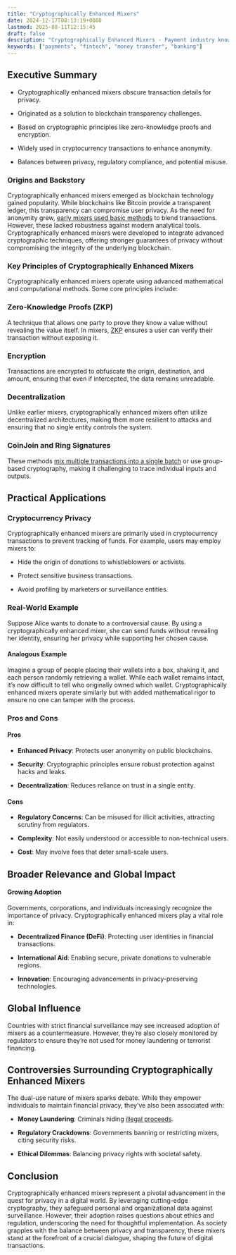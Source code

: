 ```yaml
---
title: "Cryptographically Enhanced Mixers"
date: 2024-12-17T08:13:19+0000
lastmod: 2025-08-11T12:15:45
draft: false
description: "Cryptographically Enhanced Mixers - Payment industry knowledge and insights"
keywords: ["payments", "fintech", "money transfer", "banking"]
---
```


## Executive Summary

- Cryptographically enhanced mixers obscure transaction details for privacy.

- Originated as a solution to blockchain transparency challenges.

- Based on cryptographic principles like zero-knowledge proofs and encryption.

- Widely used in cryptocurrency transactions to enhance anonymity.

- Balances between privacy, regulatory compliance, and potential misuse.

### Origins and Backstory

Cryptographically enhanced mixers emerged as blockchain technology gained popularity. While blockchains like Bitcoin provide a transparent ledger, this transparency can compromise user privacy. As the need for anonymity grew, [early mixers used basic methods](https://faisalkhanllc.xyz/resources/payments-wiki/c/crypto-mixer-or-crypto-tumbler/) to blend transactions. However, these lacked robustness against modern analytical tools. Cryptographically enhanced mixers were developed to integrate advanced cryptographic techniques, offering stronger guarantees of privacy without compromising the integrity of the underlying blockchain.

### Key Principles of Cryptographically Enhanced Mixers

Cryptographically enhanced mixers operate using advanced mathematical and computational methods. Some core principles include:

### Zero-Knowledge Proofs (ZKP)

A technique that allows one party to prove they know a value without revealing the value itself. In mixers, [ZKP](https://faisalkhanllc.xyz/resources/payments-wiki/z/zero-knowledge-proof-zkp/) ensures a user can verify their transaction without exposing it.

### Encryption

Transactions are encrypted to obfuscate the origin, destination, and amount, ensuring that even if intercepted, the data remains unreadable.

### Decentralization

Unlike earlier mixers, cryptographically enhanced mixers often utilize decentralized architectures, making them more resilient to attacks and ensuring that no single entity controls the system.

### CoinJoin and Ring Signatures

These methods [mix multiple transactions into a single batch](https://faisalkhanllc.xyz/resources/payments-wiki/t/tor-integration-crypto-mixers/) or use group-based cryptography, making it challenging to trace individual inputs and outputs.

## Practical Applications

### Cryptocurrency Privacy

Cryptographically enhanced mixers are primarily used in cryptocurrency transactions to prevent tracking of funds. For example, users may employ mixers to:

- Hide the origin of donations to whistleblowers or activists.

- Protect sensitive business transactions.

- Avoid profiling by marketers or surveillance entities.

### Real-World Example

Suppose Alice wants to donate to a controversial cause. By using a cryptographically enhanced mixer, she can send funds without revealing her identity, ensuring her privacy while supporting her chosen cause.

#### Analogous Example

Imagine a group of people placing their wallets into a box, shaking it, and each person randomly retrieving a wallet. While each wallet remains intact, it’s now difficult to tell who originally owned which wallet. Cryptographically enhanced mixers operate similarly but with added mathematical rigor to ensure no one can tamper with the process.

### Pros and Cons

#### Pros

- **Enhanced Privacy**: Protects user anonymity on public blockchains.

- **Security**: Cryptographic principles ensure robust protection against hacks and leaks.

- **Decentralization**: Reduces reliance on trust in a single entity.

#### Cons

- **Regulatory Concerns**: Can be misused for illicit activities, attracting scrutiny from regulators.

- **Complexity**: Not easily understood or accessible to non-technical users.

- **Cost**: May involve fees that deter small-scale users.

## Broader Relevance and Global Impact

#### Growing Adoption

Governments, corporations, and individuals increasingly recognize the importance of privacy. Cryptographically enhanced mixers play a vital role in:

- **Decentralized Finance (DeFi)**: Protecting user identities in financial transactions.

- **International Aid**: Enabling secure, private donations to vulnerable regions.

- **Innovation**: Encouraging advancements in privacy-preserving technologies.

## Global Influence

Countries with strict financial surveillance may see increased adoption of mixers as a countermeasure. However, they’re also closely monitored by regulators to ensure they’re not used for money laundering or terrorist financing.

## Controversies Surrounding Cryptographically Enhanced Mixers

The dual-use nature of mixers sparks debate. While they empower individuals to maintain financial privacy, they’ve also been associated with:

- **Money Laundering**: Criminals hiding [illegal proceeds](https://faisalkhanllc.xyz/resources/payments-wiki/m/money-laundering/).

- **Regulatory Crackdowns**: Governments banning or restricting mixers, citing security risks.

- **Ethical Dilemmas**: Balancing privacy rights with societal safety.

## Conclusion

Cryptographically enhanced mixers represent a pivotal advancement in the quest for privacy in a digital world. By leveraging cutting-edge cryptography, they safeguard personal and organizational data against surveillance. However, their adoption raises questions about ethics and regulation, underscoring the need for thoughtful implementation. As society grapples with the balance between privacy and transparency, these mixers stand at the forefront of a crucial dialogue, shaping the future of digital transactions.